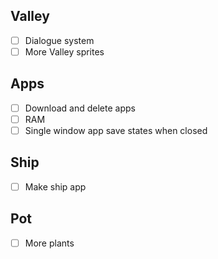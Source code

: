 ## Valley

- [ ] Dialogue system
- [ ] More Valley sprites

## Apps

- [ ] Download and delete apps
- [ ] RAM
- [ ] Single window app save states when closed

## Ship

- [ ] Make ship app

## Pot

- [ ] More plants
